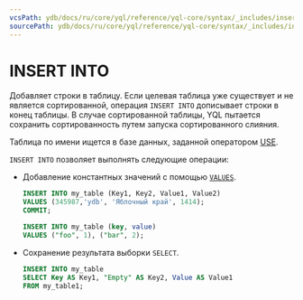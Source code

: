 ```yaml
---
vcsPath: ydb/docs/ru/core/yql/reference/yql-core/syntax/_includes/insert_into.md
sourcePath: ydb/docs/ru/core/yql/reference/yql-core/syntax/_includes/insert_into.md
---
```

# INSERT INTO
Добавляет строки в таблицу.  Если целевая таблица уже существует и не является сортированной, операция `INSERT INTO` дописывает строки в конец таблицы. В случае сортированной таблицы, YQL пытается сохранить сортированность путем запуска сортированного слияния. 

Таблица по имени ищется в базе данных, заданной оператором [USE](../use.md).

`INSERT INTO` позволяет выполнять следующие операции:

* Добавление константных значений с помощью [`VALUES`](../values.md).

  ```sql
  INSERT INTO my_table (Key1, Key2, Value1, Value2)
  VALUES (345987,'ydb', 'Яблочный край', 1414);
  COMMIT;
  ```

  ``` sql
  INSERT INTO my_table (key, value)
  VALUES ("foo", 1), ("bar", 2);
  ```

* Сохранение результата выборки `SELECT`.

  ```sql
  INSERT INTO my_table
  SELECT Key AS Key1, "Empty" AS Key2, Value AS Value1
  FROM my_table1;
  ```

